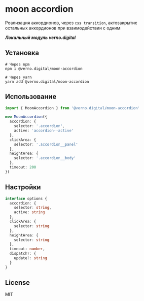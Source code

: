 # moon accordion

Реализация аккордионов, через ```css transition```,
актозакрытие остальных аккордионов при
взаимодействии с одним

***Локальный модуль verno.digital***

## Установка

```shell
# Через npm
npm i @verno.digital/moon-accordion

# Через yarn
yarn add @verno.digital/moon-accordion
```

## Использование

```ts
import { MoonAccordion } from '@verno.digital/moon-accordion'

new MoonAccordion({
  accordion: {
    selector: '.accordion',
    active: 'accordion--active'
  },
  clickArea: {
    selector: '.accordion__panel'
  },
  heightArea: {
    selector: '.accordion__body'
  },
  timeout: 200
})
```

## Настройки

```ts
interface options {
  accordion: {
    selector: string,
    active: string
  },
  clickArea: {
    selector: string
  },
  heightArea: {
    selector: string
  },
  timeout: number,
  dispatch?: {
    update?: string
  }
}
```

## License

MIT
